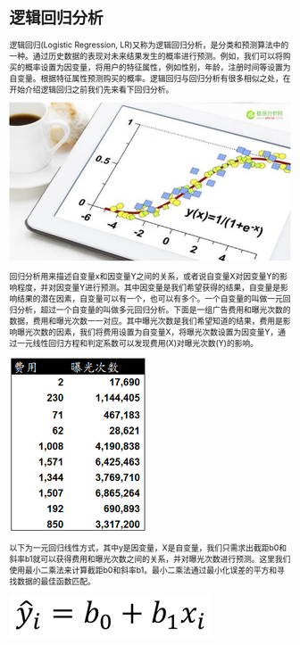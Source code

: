 # 逻辑回归分析

逻辑回归(Logistic Regression, LR)又称为逻辑回归分析，是分类和预测算法中的一种。通过历史数据的表现对未来结果发生的概率进行预测。例如，我们可以将购买的概率设置为因变量，将用户的特征属性，例如性别，年龄，注册时间等设置为自变量。根据特征属性预测购买的概率。逻辑回归与回归分析有很多相似之处，在开始介绍逻辑回归之前我们先来看下回归分析。

![逻辑回归](/img/逻辑回归.jpg)

回归分析用来描述自变量x和因变量Y之间的关系，或者说自变量X对因变量Y的影响程度，并对因变量Y进行预测。其中因变量是我们希望获得的结果，自变量是影响结果的潜在因素，自变量可以有一个，也可以有多个。一个自变量的叫做一元回归分析，超过一个自变量的叫做多元回归分析。下面是一组广告费用和曝光次数的数据，费用和曝光次数一一对应。其中曝光次数是我们希望知道的结果，费用是影响曝光次数的因素，我们将费用设置为自变量X，将曝光次数设置为因变量Y，通过一元线性回归方程和判定系数可以发现费用(X)对曝光次数(Y)的影响。

![一元回归线性方式.png](/img/一元回归线性方式.png)

以下为一元回归线性方式，其中y是因变量，X是自变量，我们只需求出截距b0和斜率b1就可以获得费用和曝光次数之间的关系，并对曝光次数进行预测。这里我们使用最小二乘法来计算截距b0和斜率b1。最小二乘法通过最小化误差的平方和寻找数据的最佳函数匹配。

![方程式.png](/img/方程式.png)